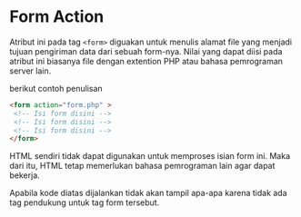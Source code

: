 # Form Action

Atribut ini pada tag `<form>` diguakan untuk menulis alamat file yang menjadi tujuan pengiriman data dari sebuah form-nya. Nilai yang dapat diisi pada atribut ini biasanya file dengan extention PHP atau bahasa pemrograman server lain.

berikut contoh penulisan

```html
<form action="form.php" >
 <!-- Isi form disini -->
 <!-- Isi form disini -->
 <!-- Isi form disini -->
</form>
```

HTML sendiri tidak dapat digunakan untuk memproses isian form ini. Maka dari itu, HTML tetap memerlukan bahasa pemrograman lain agar dapat bekerja.

Apabila kode diatas dijalankan tidak akan tampil apa-apa karena tidak ada tag pendukung untuk tag form tersebut.
